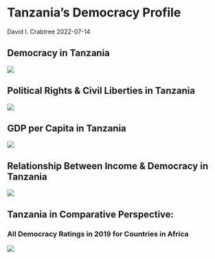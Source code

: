 Tanzania’s Democracy Profile
================
David I. Crabtree
2022-07-14

## Democracy in Tanzania

![](C:\Users\David\Desktop\PROGRA~1\FILESA~1\DEMOCR~1\reports\TANZAN~1/figure-gfm/Demscore-1.png)<!-- -->

## Political Rights & Civil Liberties in Tanzania

![](C:\Users\David\Desktop\PROGRA~1\FILESA~1\DEMOCR~1\reports\TANZAN~1/figure-gfm/Political%20Rights%20&%20Civil%20Libs-1.png)<!-- -->

## GDP per Capita in Tanzania

![](C:\Users\David\Desktop\PROGRA~1\FILESA~1\DEMOCR~1\reports\TANZAN~1/figure-gfm/GDP%20per%20Capita-1.png)<!-- -->

## Relationship Between Income & Democracy in Tanzania

![](C:\Users\David\Desktop\PROGRA~1\FILESA~1\DEMOCR~1\reports\TANZAN~1/figure-gfm/Income%20&%20Dem-1.png)<!-- -->

## Tanzania in Comparative Perspective:

### All Democracy Ratings in 2019 for Countries in Africa

![](C:\Users\David\Desktop\PROGRA~1\FILESA~1\DEMOCR~1\reports\TANZAN~1/figure-gfm/Democracy%20in%20Comparative%20Perspective-1.png)<!-- -->
